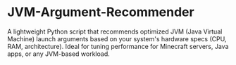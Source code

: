 # JVM-Argument-Recommender
A lightweight Python script that recommends optimized JVM (Java Virtual Machine) launch arguments based on your system's hardware specs (CPU, RAM, architecture). Ideal for tuning performance for Minecraft servers, Java apps, or any JVM-based workload.

